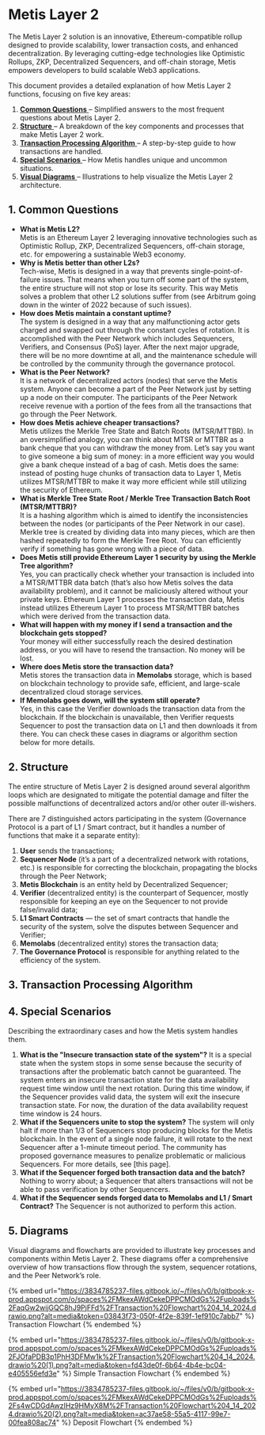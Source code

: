 # Metis Layer 2

The Metis Layer 2 solution is an innovative, Ethereum-compatible rollup designed to provide scalability, lower transaction costs, and enhanced decentralization. By leveraging cutting-edge technologies like Optimistic Rollups, ZKP, Decentralized Sequencers, and off-chain storage, Metis empowers developers to build scalable Web3 applications.

This document provides a detailed explanation of how Metis Layer 2 functions, focusing on five key areas:

1. [**Common Questions** ](metis-layer-2.md#id-1.-common-questions)– Simplified answers to the most frequent questions about Metis Layer 2.
2. [**Structure** ](metis-layer-2.md#id-2.-structure)– A breakdown of the key components and processes that make Metis Layer 2 work.
3. [**Transaction Processing Algorithm** ](metis-layer-2.md#id-3.-transaction-processing-algorithm)– A step-by-step guide to how transactions are handled.
4. [**Special Scenarios** ](metis-layer-2.md#id-4.-special-scenarios)– How Metis handles unique and uncommon situations.
5. [**Visual Diagrams** ](metis-layer-2.md#id-5.-diagrams)– Illustrations to help visualize the Metis Layer 2 architecture.

## 1. Common Questions

* **What is Metis L2?**\
  Metis is an Ethereum Layer 2 leveraging innovative technologies such as Optimistic Rollup, ZKP, Decentralized Sequencers, off-chain storage, etc. for empowering a sustainable Web3 economy.
* **Why is Metis better than other L2s?**\
  Tech-wise, Metis is designed in a way that prevents single-point-of-failure issues. That means when you turn off some part of the system, the entire structure will not stop or lose its security. This way Metis solves a problem that other L2 solutions suffer from (see Arbitrum going down in the winter of 2022 because of such issues).
* **How does Metis maintain a constant uptime?**\
  The system is designed in a way that any malfunctioning actor gets charged and swapped out through the constant cycles of rotation. It is accomplished with the Peer Network which includes Sequencers, Verifiers, and Consensus (PoS) layer. After the next major upgrade, there will be no more downtime at all, and the maintenance schedule will be controlled by the community through the governance protocol.
* **What is the Peer Network?**\
  It is a network of decentralized actors (nodes) that serve the Metis system. Anyone can become a part of the Peer Network just by setting up a node on their computer. The participants of the Peer Network receive revenue with a portion of the fees from all the transactions that go through the Peer Network.
* **How does Metis achieve cheaper transactions?**\
  Metis utilizes the Merkle Tree State and Batch Roots (MTSR/MTTBR). In an oversimplified analogy, you can think about MTSR or MTTBR as a bank cheque that you can withdraw the money from. Let’s say you want to give someone a big sum of money: in a more efficient way you would give a bank cheque instead of a bag of cash. Metis does the same: instead of posting huge chunks of transaction data to Layer 1, Metis utilizes MTSR/MTTBR to make it way more efficient while still utilizing the security of Ethereum.
* **What is Merkle Tree State Root / Merkle Tree Transaction Batch Root (MTSR/MTTBR)?**\
  It is a hashing algorithm which is aimed to identify the inconsistencies between the nodes (or participants of the Peer Network in our case). Merkle tree is created by dividing data into many pieces, which are then hashed repeatedly to form the Merkle Tree Root. You can efficiently verify if something has gone wrong with a piece of data.
* **Does Metis still provide Ethereum Layer 1 security by using the Merkle Tree algorithm?**\
  Yes, you can practically check whether your transaction is included into a MTSR/MTTBR data batch (that’s also how Metis solves the data availability problem), and it cannot be maliciously altered without your private keys. Ethereum Layer 1 processes the transaction data, Metis instead utilizes Ethereum Layer 1 to process MTSR/MTTBR batches which were derived from the transaction data.
* **What will happen with my money if I send a transaction and the blockchain gets stopped?**\
  Your money will either successfully reach the desired destination address, or you will have to resend the transaction. No money will be lost.
* **Where does Metis store the transaction data?**\
  Metis stores the transaction data in **Memolabs** storage, which is based on blockchain technology to provide safe, efficient, and large-scale decentralized cloud storage services.
* **If Memolabs goes down, will the system still operate?**\
  Yes, in this case the Verifier downloads the transaction data from the blockchain. If the blockchain is unavailable, then Verifier requests Sequencer to post the transaction data on L1 and then downloads it from there. You can check these cases in diagrams or algorithm section below for more details.

## 2. Structure

The entire structure of Metis Layer 2 is designed around several algorithm loops which are designated to mitigate the potential damage and filter the possible malfunctions of decentralized actors and/or other outer ill-wishers.

There are 7 distinguished actors participating in the system (Governance Protocol is a part of L1 / Smart contract, but it handles a number of functions that make it a separate entity):

1. **User** sends the transactions;
2. **Sequencer Node** (it’s a part of a decentralized network with rotations, etc.) is responsible for correcting the blockchain, propagating the blocks through the Peer Network;
3. **Metis Blockchain** is an entity held by Decentralized Sequencer;
4. **Verifier** (decentralized entity) is the counterpart of Sequencer, mostly responsible for keeping an eye on the Sequencer to not provide false/invalid data;
5. **L1 Smart Contracts** — the set of smart contracts that handle the security of the system, solve the disputes between Sequencer and Verifier;
6. **Memolabs** (decentralized entity) stores the transaction data;
7. **The Governance Protocol** is responsible for anything related to the efficiency of the system.

## 3. Transaction Processing Algorithm

## 4. Special Scenarios

Describing the extraordinary cases and how the Metis system handles them.

1. **What is the "Insecure transaction state of the system"?** It is a special state when the system stops in some sense because the security of transactions after the problematic batch cannot be guaranteed. The system enters an insecure transaction state for the data availability request time window until the next rotation. During this time window, if the Sequencer provides valid data, the system will exit the insecure transaction state. For now, the duration of the data availability request time window is 24 hours.
2. **What if the Sequencers unite to stop the system?** The system will only halt if more than 1/3 of Sequencers stop producing blocks for the Metis blockchain. In the event of a single node failure, it will rotate to the next Sequencer after a 1-minute timeout period. The community has proposed governance measures to penalize problematic or malicious Sequencers. For more details, see \[this page].
3. **What if the Sequencer forged both transaction data and the batch?** Nothing to worry about; a Sequencer that alters transactions will not be able to pass verification by other Sequencers.
4. **What if the Sequencer sends forged data to Memolabs and L1 / Smart Contract?** The Sequencer is not authorized to perform this action.

## 5. Diagrams

Visual diagrams and flowcharts are provided to illustrate key processes and components within Metis Layer 2. These diagrams offer a comprehensive overview of how transactions flow through the system, sequencer rotations, and the Peer Network’s role.

{% embed url="https://3834785237-files.gitbook.io/~/files/v0/b/gitbook-x-prod.appspot.com/o/spaces%2FMkexAWdCekeDPPCMOdGs%2Fuploads%2FaqGw2wijGQC8hJ9PjFFd%2FTransaction%20Flowchart%204_14_2024.drawio.png?alt=media&token=03843f73-050f-4f2e-839f-1ef910c7abb7" %}
Transaction Flowchart
{% endembed %}

{% embed url="https://3834785237-files.gitbook.io/~/files/v0/b/gitbook-x-prod.appspot.com/o/spaces%2FMkexAWdCekeDPPCMOdGs%2Fuploads%2FJOfaPDB3p1PhH3DFMw1k%2FTransaction%20Flowchart%204_14_2024.drawio%20(1).png?alt=media&token=fd43de0f-6b64-4b4e-bc04-e405556efd3e" %}
Simple Transaction Flowchart
{% endembed %}

{% embed url="https://3834785237-files.gitbook.io/~/files/v0/b/gitbook-x-prod.appspot.com/o/spaces%2FMkexAWdCekeDPPCMOdGs%2Fuploads%2Fs4wCDGdAwzIHz9HMyX8M%2FTransaction%20Flowchart%204_14_2024.drawio%20(2).png?alt=media&token=ac37ae58-55a5-4117-99e7-00fea808ac74" %}
Deposit Flowchart
{% endembed %}
